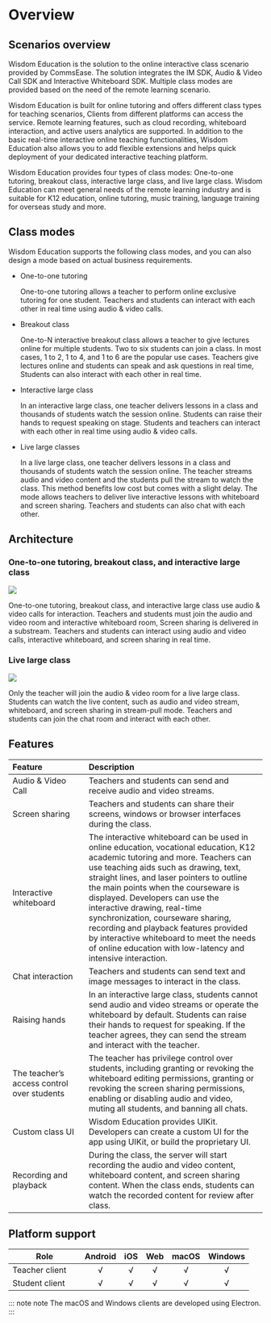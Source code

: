 # Overview

## Scenarios overview

Wisdom Education is the solution to the online interactive class scenario provided by CommsEase. The solution integrates the IM SDK, Audio & Video Call SDK and Interactive Whiteboard SDK. Multiple class modes are provided based on the need of the remote learning scenario.

Wisdom Education is built for online tutoring and offers different class types for teaching scenarios, Clients from different platforms can access the service. Remote learning features, such as cloud recording, whiteboard interaction, and active users analytics are supported. In addition to the basic real-time interactive online teaching functionalities, Wisdom Education also allows you to add flexible extensions and helps quick deployment of your dedicated interactive teaching platform.

Wisdom Education provides four types of class modes: One-to-one tutoring, breakout class, interactive large class, and live large class. Wisdom Education can meet general needs of the remote learning industry and is suitable for K12 education, online tutoring, music training, language training for overseas study and more.

## Class modes

Wisdom Education supports the following class modes, and you can also design a mode based on actual business requirements.

- One-to-one tutoring

    One-to-one tutoring allows a teacher to perform online exclusive tutoring for one student. Teachers and students can interact with each other in real time using audio & video calls.
- Breakout class

    One-to-N interactive breakout class allows a teacher to give lectures online for multiple students. Two to six students can join a class.  In most cases, 1 to 2, 1 to 4, and 1 to 6 are the popular use cases. Teachers give lectures online and students can speak and ask questions in real time, Students can also interact with each other in real time.
- Interactive large class

    In an interactive large class, one teacher delivers lessons in a class and thousands of students watch the session online. Students can raise their hands to request speaking on stage. Students and teachers can interact with each other in real time using audio & video calls.
- Live large classes

    In a live large class, one teacher delivers lessons in a class and thousands of students watch the session online. The teacher streams audio and video content and the students pull the stream to watch the class. This method benefits low cost but comes with a slight delay. The mode allows teachers to deliver live interactive lessons with whiteboard and screen sharing. Teachers and students can also chat with each other.

## Architecture

### One-to-one tutoring, breakout class, and interactive large class

![](https://yx-web-nosdn.netease.im/quickhtml%2Fassets%2Fyunxin%2Fdoc%2FSolutions-WisdomEducation-Arch01.png)

One-to-one tutoring, breakout class, and interactive large class use audio & video calls for interaction. Teachers and students must join the audio and video room and interactive whiteboard room, Screen sharing is delivered in a substream. Teachers and students can interact using audio and video calls, interactive whiteboard, and screen sharing in real time.


### Live large class

![](https://yx-web-nosdn.netease.im/quickhtml%2Fassets%2Fyunxin%2Fdoc%2FSolutions-WisdomEducation-Arch02.png)

Only the teacher will join the audio & video room for a live large class. Students can watch the live content, such as audio and video stream, whiteboard, and screen sharing in stream-pull mode. Teachers and students can join the chat room and interact with each other.

## Features

<style>
table th:first-of-type {
    width: 30%;
}
</style>

| Feature | Description |
|:---|:---|
| Audio & Video Call | Teachers and students can send and receive audio and video streams. |
| Screen sharing | Teachers and students can share their screens, windows or browser interfaces during the class. |
| Interactive whiteboard| The interactive whiteboard can be used in online education, vocational education, K12 academic tutoring and more. Teachers can use teaching aids such as drawing, text, straight lines, and laser pointers to outline the main points when the courseware is displayed. Developers can use the interactive drawing, real-time synchronization, courseware sharing, recording and playback features provided by interactive whiteboard to meet the needs of online education with low-latency and intensive interaction. |
| Chat interaction | Teachers and students can send text and image messages to interact in the class. |
| Raising hands | In an interactive large class, students cannot send audio and video streams or operate the whiteboard by default. Students can raise their hands to request for speaking. If the teacher agrees, they can send the stream and interact with the teacher. |
| The teacher’s access control over students| The teacher has privilege control over students, including granting or revoking the whiteboard editing permissions, granting or revoking the screen sharing permissions, enabling or disabling audio and video, muting all students, and banning all chats. |
| Custom class UI | Wisdom Education provides UIKit. Developers can create a custom UI for the app using UIKit, or build the proprietary UI. |
| Recording and playback| During the class, the server will start recording the audio and video content, whiteboard content, and screen sharing content. When the class ends, students can watch the recorded content for review after class. |


## Platform support

| Role | Android | iOS | Web | macOS | Windows |
|---|:---:|:---:|:---:|:---:|:---:|
| Teacher client | √ | √ | √ | √ | √ |
| Student client | √ | √ | √ | √ | √ |

::: note note
The macOS and Windows clients are developed using Electron.
:::

